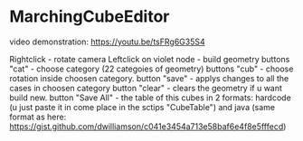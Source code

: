 # MarchingCubeEditor

video demonstration: https://youtu.be/tsFRg6G35S4

Rightclick - rotate camera
Leftclick on violet node - build geometry
buttons "cat" - choose category (22 categoies of geometry)
buttons "cub" - choose rotation inside choosen category.
button "save" - applys changes to all the cases in choosen category
button "clear" - clears the geometry if u want build new.
button "Save All" - the table of this cubes in 2 formats: hardcode (u just paste it in come place in the sctips "CubeTable") and java (same format as here: https://gist.github.com/dwilliamson/c041e3454a713e58baf6e4f8e5fffecd)
